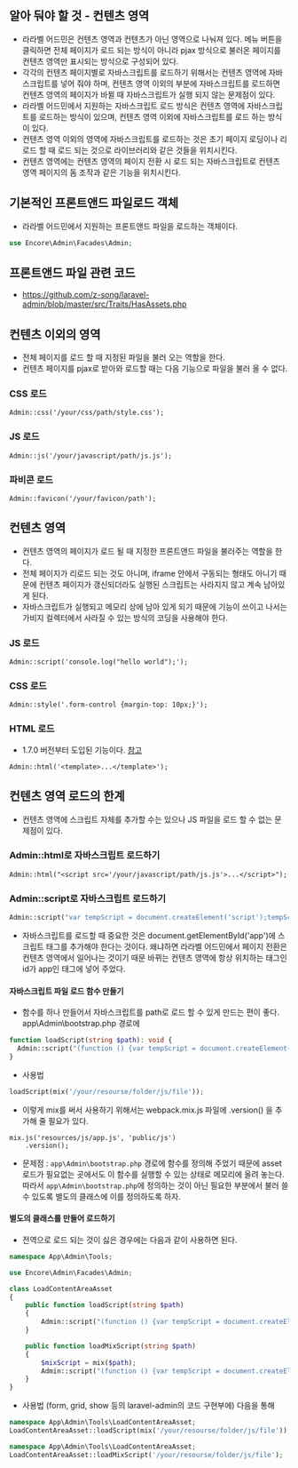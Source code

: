 ## 알아 둬야 할 것 - 컨텐츠 영역
- 라라벨 어드민은 컨텐츠 영역과 컨텐츠가 아닌 영역으로 나눠져 있다. 메뉴 버튼을 클릭하면 전체 페이지가 로드 되는 방식이 아니라 pjax 방식으로 불러온 페이지를 컨텐츠 영역만 표시되는 방식으로 구성되어 있다.
- 각각의 컨텐츠 페이지별로 자바스크립트를 로드하기 위해서는 컨텐츠 영역에 자바스크립트를 넣어 줘야 하며, 컨텐츠 영역 이외의 부분에 자바스크립트를 로드하면 컨텐츠 영역의 페이지가 바뀔 때 자바스크립트가 실행 되지 않는 문제점이 있다.
- 라라벨 어드민에서 지원하는 자바스크립트 로드 방식은 컨텐츠 영역에 자바스크립트를 로드하는 방식이 있으며, 컨텐츠 영역 이외에 자바스크립트를 로드 하는 방식이 있다.
- 컨텐츠 영역 이외의 영역에 자바스크립트를 로드하는 것은 초기 페이지 로딩이나 리로드 할 때 로드 되는 것으로 라이브러리와 같은 것들을 위치시킨다.
- 컨텐츠 영역에는 컨텐츠 영역의 페이지 전환 시 로드 되는 자바스크립트로 컨텐츠 영역 페이지의 돔 조작과 같은 기능을 위치시킨다.

## 기본적인 프론트앤드 파일로드 객체
- 라라벨 어드민에서 지원하는 프론트앤드 파일을 로드하는 객체이다.
```php
use Encore\Admin\Facades\Admin;
```

## 프론트앤드 파일 관련 코드
- https://github.com/z-song/laravel-admin/blob/master/src/Traits/HasAssets.php

## 컨텐츠 이외의 영역
- 전체 페이지를 로드 할 때 지정된 파일을 불러 오는 역할을 한다.
- 컨텐츠 페이지를 pjax로 받아와 로드할 때는 다음 기능으로 파일을 불러 올 수 없다.

### CSS 로드
```
Admin::css('/your/css/path/style.css');
```

### JS 로드
```
Admin::js('/your/javascript/path/js.js');
```

### 파비콘 로드
```
Admin::favicon('/your/favicon/path');
```

## 컨텐츠 영역
- 컨텐츠 영역의 페이지가 로드 될 때 지정한 프론트앤드 파일을 불러주는 역할을 한다.
- 전체 페이지가 리로드 되는 것도 아니며, iframe 안에서 구동되는 형태도 아니기 때문에 컨텐츠 페이지가 갱신되더라도 실행된 스크립트는 사라지지 않고 계속 남아있게 된다.
- 자바스크립트가 실행되고 메모리 상에 남아 있게 되기 때문에 기능이 쓰이고 나서는 가비지 컬렉터에서 사라질 수 있는 방식의 코딩을 사용해야 한다.

### JS 로드
```
Admin::script('console.log("hello world");');
```

### CSS 로드
```
Admin::style('.form-control {margin-top: 10px;}');
```

### HTML 로드
- 1.7.0 버전부터 도입된 기능이다. [참고](https://github.com/z-song/laravel-admin/commit/be8d5bce77639e61247c8c746f170761025593c6)
```
Admin::html('<template>...</template>');
```

## 컨텐츠 영역 로드의 한계
- 컨텐츠 영역에 스크립트 자체를 추가할 수는 있으나 JS 파일을 로드 할 수 없는 문제점이 있다.

### Admin::html로 자바스크립트 로드하기
```
Admin::html("<script src='/your/javascript/path/js.js'>...</script>");
```

### Admin::script로 자바스크립트 로드하기
```php
Admin::script("var tempScript = document.createElement('script');tempScript.src='$path';document.getElementById('app').appendChild(tempScript);");
```
- 자바스크립트를 로드할 때 중요한 것은 document.getElementById('app')에 스크립트 태그를 추가해야 한다는 것이다. 왜냐하면 라라벨 어드민에서 페이지 전환은 컨텐츠 영역에서 일어나는 것이기 때문 바뀌는 컨텐츠 영역에 항상 위치하는 태그인 id가 app인 태그에 넣어 주었다.

#### 자바스크립트 파일 로드 함수 만들기
- 함수를 하나 만들어서 자바스크립트를 path로 로드 할 수 있게 만드는 편이 좋다. app\Admin\bootstrap.php 경로에
```php
function loadScript(string $path): void {
  Admin::script("(function () {var tempScript = document.createElement('script');tempScript.src='$path';document.getElementById('app').appendChild(tempScript);})()");
}
```
- 사용법
```php
loadScript(mix('/your/resourse/folder/js/file'));
```
- 이렇게 mix를 써서 사용하기 위해서는 webpack.mix.js 파일에 .version() 을 추가해 줄 필요가 있다.
```
mix.js('resources/js/app.js', 'public/js')
    .version();
```
- 문제점 : `app\Admin\bootstrap.php` 경로에 함수를 정의해 주었기 때문에 asset 로드가 필요없는 곳에서도 이 함수를 실행할 수 있는 상태로 메모리에 올려 놓는다. 따라서 `app\Admin\bootstrap.php`에 정의하는 것이 아닌 필요한 부분에서 불러 쓸 수 있도록 별도의 클래스에 이를 정의하도록 하자.

#### 별도의 클래스를 만들어 로드하기
- 전역으로 로드 되는 것이 싫은 경우에는 다음과 같이 사용하면 된다.
```php
namespace App\Admin\Tools;

use Encore\Admin\Facades\Admin;

class LoadContentAreaAsset
{
    public function loadScript(string $path)
    {
        Admin::script("(function () {var tempScript = document.createElement('script');tempScript.src='{$path}';document.getElementById('app').appendChild(tempScript);})()");
    }

    public function loadMixScript(string $path)
    {
        $mixScript = mix($path);
        Admin::script("(function () {var tempScript = document.createElement('script');tempScript.src='{$mixScript}';document.getElementById('app').appendChild(tempScript);})()");
    }
}
```
- 사용법 (form, grid, show 등의 laravel-admin의 코드 구현부에) 다음을 통해 
```php
namespace App\Admin\Tools\LoadContentAreaAsset;
LoadContentAreaAsset::loadScript(mix('/your/resourse/folder/js/file'));
```
```php
namespace App\Admin\Tools\LoadContentAreaAsset;
LoadContentAreaAsset::loadMixScript('/your/resourse/folder/js/file');
```
